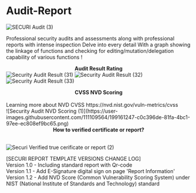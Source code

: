 # Audit-Report
![SECURI Audit (3)](https://user-images.githubusercontent.com/111109564/197771156-aae12cb2-8244-4c60-9067-094d3dbeba7d.png)

Professional security audits and assessments along with professional reports with intense inspection Delve into every detail With a graph showing the linkage of functions and checking for editing/mutation/delegation capability of various functions
!<center><B>Audit Result Rating</b></center>
![Security Audit Result (31)](https://user-images.githubusercontent.com/111109564/197769445-56158a92-4fdf-4097-9517-ac9e312a97ab.png)
![Security Audit Result (32)](https://user-images.githubusercontent.com/111109564/197769548-434a7f96-b8fc-47e5-b720-fefbf83c785d.png)
![Security Audit Result (33)](https://user-images.githubusercontent.com/111109564/197769591-5e72db04-4b23-4bb1-96dc-cb474b53e10f.png)
<center><B>CVSS NVD Scoring</b></center></br>
Learning more about NVD CVSS https://nvd.nist.gov/vuln-metrics/cvss </br>
![Security Audit NVD Scoring (1)](https://user-images.githubusercontent.com/111109564/199161247-c0c396de-81fa-4bc1-97ee-ec808ef9bc65.png)</br>


<center><B>How to verified certificate or report?</b></center></br>

![Securi Verified true cerificate or report (2)](https://user-images.githubusercontent.com/111109564/197774371-f24f4b81-2b3f-425c-b4e7-dd8341d93234.png)


[SECURI REPORT TEMPLATE VERSIONS CHANGE LOG]</br>
Version 1.0 - Including standard report with Qr-code</br>
Version 1.1 - Add E-Signature digital sign on page 'Report Information'</br>
Version 1.2 - Add NVD Score (Common Vulnerability Scoring System) under NIST (National Institute of Standards and Technology) standard

